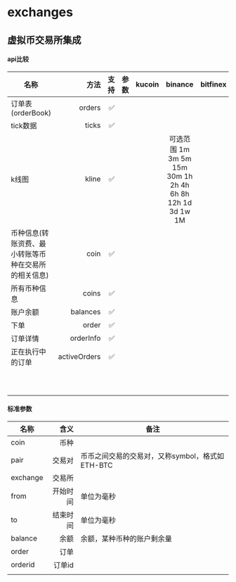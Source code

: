 # exchanges
## 虚拟币交易所集成

#### api比较
| 名称 | 方法  | 支持 |参数 |  kucoin  | binance | bitfinex |
| --------   | -----:  |-----:  |   -----:  |-----:  |  :----: | --------   |
| 订单表(orderBook) | orders | ✅ ||  |  ||
| tick数据 | ticks | ✅ |  |  |||
| k线图 | kline | ✅ |  |  |可选范围 1m  3m  5m  15m  30m  1h  2h  4h  6h  8h  12h  1d  3d  1w  1M||
| 币种信息(转账资费、最小转账等币种在交易所的相关信息) |coin | ✅ |  |  |||
| 所有币种信息 | coins | ✅ | |  |||
| 账户余额 | balances | ✅ | |  |||
| 下单 | order | ✅ | |  |||
| 订单详情 | orderInfo | ✅ | |  |||
| 正在执行中的订单 | activeOrders | ✅ | |  |||
|  |  |  | | |||
|  |  |  | | |||
|  |  |  | | |||
|  |  |  | | |||
|  |  |  | | |||
|  |  |  | | |||
|  |  |  | | |||
|  |  |  | | |||
|  |  |  | | |||
|  |  |  | | |||


#### 标准参数
| 名称 | 含义  | 备注  |
| --------   | -----:  | -----  |
| coin | 币种 |  |
| pair | 交易对 | 币币之间交易的交易对，又称symbol，格式如 ETH-BTC|
| exchange | 交易所 | |
| from| 开始时间| 单位为毫秒 |
| to| 结束时间| 单位为毫秒 |
| balance| 余额| 余额，某种币种的账户剩余量 |
| order| 订单|  |
| orderid | 订单id |  |
| | |  |

 
